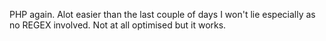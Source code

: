 PHP again. Alot easier than the last couple of days I won't lie especially as no REGEX involved. Not at all optimised but it works.
